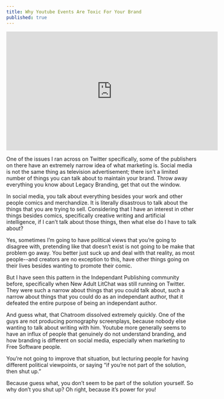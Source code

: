 ```yaml
---
title: Why Youtube Events Are Toxic For Your Brand
published: true
---
```

<iframe width="560" height="315" sandbox="allow-same-origin allow-scripts allow-popups" src="https://video.ploud.jp/videos/embed/bc44b4be-e77a-4d08-80ad-a30b36a2fd89" frameborder="0" allowfullscreen></iframe>

One of the issues I ran across on Twitter specifically, some of the publishers on there have an extremely narrow idea of what marketing is. Social media is not the same thing as television advertisement; there isn’t a limited number of things you can talk about to maintain your brand. Throw away everything you know about Legacy Branding, get that out the window.

In social media, you talk about everything besides your work and other people comics and merchandize. It is literally disastrous to talk about the things that you are trying to sell. Considering that I have an interest in other things besides comics, specifically creative writing and artificial intelligence, if I can’t talk about those things, then what else do I have to talk about?

Yes, sometimes I’m going to have political views that you’re going to disagree with, pretending like that doesn’t exist is not going to be make that problem go away. You better just suck up and deal with that reality, as most people--and creators are no exception to this, have other things going on their lives besides wanting to promote their comic.

But I have seen this pattern in the Independant Publishing community before, specifically when New Adult LitChat was still running on Twitter. They were such a narrow about things that you could talk about, such a narrow about things that you could do as an independant author, that it defeated the entire purpose of being an independant author.

And guess what, that Chatroom dissolved extremely quickly. One of the guys are not producing pornography screenplays, because nobody else wanting to talk about writing with him. Youtube more generally seems to have an influx of people that genuinely do not understand branding, and how branding is different on social media, especially when marketing to Free Software people.

You’re not going to improve that situation, but lecturing people for having different political viewpoints, or saying “if you’re not part of the solution, then shut up.”

Because guess what, you don’t seem to be part of the solution yourself. So why don’t you shut up? Oh right, because it’s power for you!
